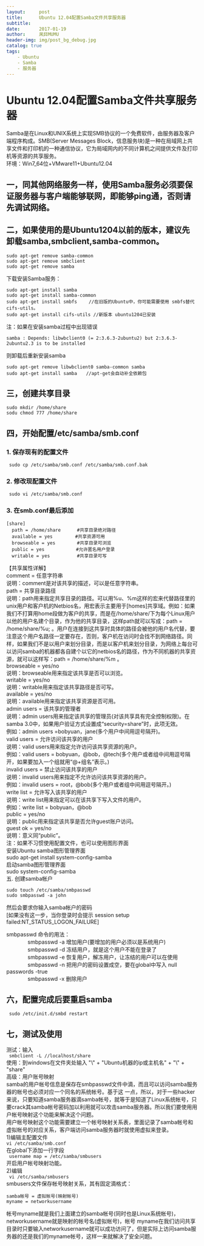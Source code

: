 ```yaml
---
layout:     post
title:      Ubuntu 12.04配置Samba文件共享服务器             
subtitle:  
date:       2017-01-19
author:     凩茻MUMU
header-img: img/post_bg_debug.jpg  
catalog: true   
tags:                           
    - Ubuntu  
    - Samba
    - 服务器
---
```


# Ubuntu 12.04配置Samba文件共享服务器    
Samba是在Linux和UNIX系统上实现SMB协议的一个免费软件，由服务器及客户端程序构成。SMB(Server Messages Block，信息服务块)是一种在局域网上共享文件和打印机的一种通信协议，它为局域网内的不同计算机之间提供文件及打印机等资源的共享服务。    
环境：Win7_64位+VMware11+Ubuntu12.04    
## 一，同其他网络服务一样，使用Samba服务必须要保证服务器与客户端能够联网，即能够ping通，否则请先调试网络。    
## 二，如果使用的是Ubuntu1204以前的版本，建议先卸载samba,smbclient,samba-common。     
```    
sudo apt-get remove samba-common   
sudo apt-get remove smbclient   
sudo apt-get remove samba   
```    
下载安装Samba服务：   
```   
sudo apt-get install samba   
sudo apt-get install samba-common   
sudo apt-get install smbfs 　　//在旧版的Ubuntu中，你可能需要使用 smbfs替代cifs-utils。   
sudo apt-get install cifs-utils //新版本 ubuntu1204已安装   
```   
注：如果在安装samba过程中出现错误   
```    
samba : Depends: libwbclient0 (= 2:3.6.3-2ubuntu2) but 2:3.6.3-2ubuntu2.3 is to be installed   
```    
则卸载后重新安装samba   
```    
sudo apt-get remove libwbclient0 samba-common samba   
sudo apt-get install samba　　//apt-get会自动补全依赖包   
```    
## 三，创建共享目录   
```    
sudo mkdir /home/share   
sodu chmod 777 /home/share   
```    
## 四，开始配置/etc/samba/smb.conf   
### 1. 保存现有的配置文件   
` sudo cp /etc/samba/smb.conf /etc/samba/smb.conf.bak`    
### 2. 修改现配置文件   
` sudo vi /etc/samba/smb.conf`    
### 3. 在smb.conf最后添加   
```    
[share]   
  path = /home/share　　　 #共享目录绝对路径   
  available = yes　　　　　#共享资源可用   
  browseable = yes　　　   #共享目录可浏览   
  public = yes　　　　　　　#允许匿名用户登录   
  writable = yes　　　　　　#共享目录可写   
```    
【共享属性详解】     
comment = 任意字符串   
说明：comment是对该共享的描述，可以是任意字符串。   
path = 共享目录路径   
说明：path用来指定共享目录的路径。可以用%u、%m这样的宏来代替路径里的unix用户和客户机的Netbios名，用宏表示主要用于[homes]共享域。例如：如果我们不打算用home段做为客户的共享，而是在/home/share/下为每个Linux用户以他的用户名建个目录，作为他的共享目录，这样path就可以写成：path = /home/share/%u; 。用户在连接到这共享时具体的路径会被他的用户名代替，要注意这个用户名路径一定要存在，否则，客户机在访问时会找不到网络路径。同样，如果我们不是以用户来划分目录，而是以客户机来划分目录，为网络上每台可以访问samba的机器都各自建个以它的netbios名的路径，作为不同机器的共享资源，就可以这样写：path = /home/share/%m 。   
browseable = yes/no    
说明：browseable用来指定该共享是否可以浏览。      
writable = yes/no      
说明：writable用来指定该共享路径是否可写。     
available = yes/no      
说明：available用来指定该共享资源是否可用。     
admin users = 该共享的管理者     
说明：admin users用来指定该共享的管理员(对该共享具有完全控制权限)。在samba 3.0中，如果用户验证方式设置成“security=share”时，此项无效。        
例如：admin users =bobyuan，jane(多个用户中间用逗号隔开)。       
valid users = 允许访问该共享的用户       
说明：valid users用来指定允许访问该共享资源的用户。         
例如：valid users = bobyuan，@bob，@tech(多个用户或者组中间用逗号隔开，如果要加入一个组就用“@+组名”表示。)         
invalid users = 禁止访问该共享的用户    
说明：invalid users用来指定不允许访问该共享资源的用户。    
例如：invalid users = root，@bob(多个用户或者组中间用逗号隔开。)    
write list = 允许写入该共享的用户    
说明：write list用来指定可以在该共享下写入文件的用户。    
例如：write list = bobyuan，@bob    
public = yes/no    
说明：public用来指定该共享是否允许guest账户访问。    
guest ok = yes/no    
说明：意义同“public”。    
注：如果不习惯使用配置文件，也可以使用图形界面    
安装Ubuntu samba图形管理界面    
sudo apt-get install system-config-samba    
启动samba图形管理界面    
sudo system-config-samba     
五. 创建samba帐户
``` 
sudo touch /etc/samba/smbpasswd    
sudo smbpasswd -a john    
``` 
然后会要求你输入samba帐户的密码    
 [如果没有这一步，当你登录时会提示 session setup failed:NT_STATUS_LOGON_FAILURE]     
     
smbpasswd 命令的用法：    
　　　　smbpasswd -a 增加用户(要增加的用户必须以是系统用户)       
　　　　smbpasswd -d 冻结用户，就是这个用户不能在登录了       
　　　　smbpasswd -e 恢复用户，解冻用户，让冻结的用户可以在使用       
　　　　smbpasswd -n 把用户的密码设置成空，要在global中写入 null passwords -true       
　　　　smbpasswd -x  删除用户      
## 六，配置完成后要重启samba    
` sudo /etc/init.d/smbd restart`     
## 七，测试及使用    
测试：输入    
` smbclient -L //localhost/share`     
使用：到windows在文件夹处输入 "\\" + "Ubuntu机器的ip或主机名" + "\\" + "share"    
高级：用户账号映射     
samba的用户帐号信息是保存在smbpasswd文件中滴，而且可以访问samba服务器的帐号也必须对应一个同名的系统帐号。基于这 一点，所以，对于一些hacker来说，只要知道samba服务器滴samba帐号，就等于是知道了Linux系统帐号，只要crack其samba帐号密码加以利用就可以攻击samba服务器。所以我们要使用用户帐号映射这个功能来解决这个问题。     
用户帐号映射这个功能需要建立一个帐号映射关系表，里面记录了samba帐号和虚拟帐号的对应关系，客户端访问samba服务器时就使用虚拟来登录。      
1)编辑主配置文件    
` vi /etc/samba/smb.conf `     
在global下添加一行字段    
` username map = /etc/samba/smbusers`     
开启用户帐号映射功能。     
2)编辑    
`  vi /etc/samba/smbusers `     
smbusers文件保存帐号映射关系，其有固定滴格式：     
```     
samba帐号 = 虚拟帐号(映射帐号)     
myname = networkusername     
```     
帐号myname就是我们上面建立的samba帐号(同时也是Linux系统帐号)，networkusername就是映射的帐号名(虚拟帐号)，帐号 myname在我们访问共享目录时只要输入networkusername就可以成功访问了，但是实际上访问samba服务器的还是我们的myname帐号，这样一来就解决了安全问题。    
